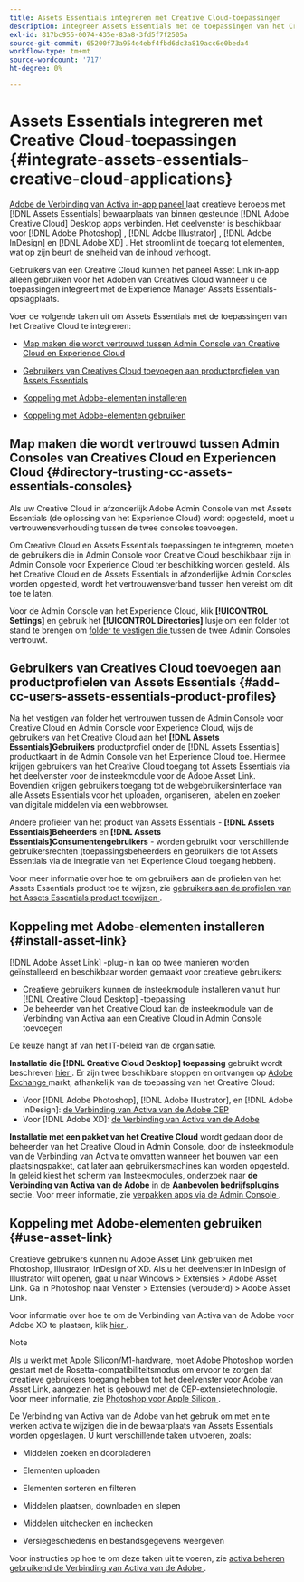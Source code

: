 ```yaml
---
title: Assets Essentials integreren met Creative Cloud-toepassingen
description: Integreer Assets Essentials met de toepassingen van het Creative Cloud zodat u de verbinding van Activa van de Adobe in-app paneel kunt gebruiken om met  [!DNL Assets Essentials]  bewaarplaats van binnen de gesteunde  [!DNL Adobe Creative Cloud]  Desktoptoepassingen te verbinden.
exl-id: 817bc955-0074-435e-83a8-3fd5f7f2505a
source-git-commit: 65200f73a954e4ebf4fbd6dc3a819acc6e0beda4
workflow-type: tm+mt
source-wordcount: '717'
ht-degree: 0%

---
```


# Assets Essentials integreren met Creative Cloud-toepassingen {#integrate-assets-essentials-creative-cloud-applications}

[ Adobe de Verbinding van Activa in-app paneel ](https://www.adobe.com/creativecloud/business/enterprise/adobe-asset-link.html) laat creatieve beroeps met [!DNL Assets Essentials] bewaarplaats van binnen gesteunde [!DNL Adobe Creative Cloud] Desktop apps verbinden. Het deelvenster is beschikbaar voor [!DNL Adobe Photoshop] , [!DNL Adobe Illustrator] , [!DNL Adobe InDesign] en [!DNL Adobe XD] . Het stroomlijnt de toegang tot elementen, wat op zijn beurt de snelheid van de inhoud verhoogt.

Gebruikers van een Creative Cloud kunnen het paneel Asset Link in-app alleen gebruiken voor het Adoben van Creatives Cloud wanneer u de toepassingen integreert met de Experience Manager Assets Essentials-opslagplaats.

Voer de volgende taken uit om Assets Essentials met de toepassingen van het Creative Cloud te integreren:

* [Map maken die wordt vertrouwd tussen Admin Console van Creative Cloud en Experience Cloud](#directory-trusting-cc-assets-essentials-consoles)

* [Gebruikers van Creatives Cloud toevoegen aan productprofielen van Assets Essentials](#add-cc-users-assets-essentials-product-profiles)

* [Koppeling met Adobe-elementen installeren](#install-asset-link)

* [Koppeling met Adobe-elementen gebruiken](#use-asset-link)

## Map maken die wordt vertrouwd tussen Admin Consoles van Creatives Cloud en Experiencen Cloud {#directory-trusting-cc-assets-essentials-consoles}

Als uw Creative Cloud in afzonderlijk Adobe Admin Console van met Assets Essentials (de oplossing van het Experience Cloud) wordt opgesteld, moet u vertrouwensverhouding tussen de twee consoles toevoegen.

Om Creative Cloud en Assets Essentials toepassingen te integreren, moeten de gebruikers die in Admin Console voor Creative Cloud beschikbaar zijn in Admin Console voor Experience Cloud ter beschikking worden gesteld. Als het Creative Cloud en de Assets Essentials in afzonderlijke Admin Consoles worden opgesteld, wordt het vertrouwensverband tussen hen vereist om dit toe te laten.

Voor de Admin Console van het Experience Cloud, klik **[!UICONTROL Settings]** en gebruik het **[!UICONTROL Directories]** lusje om een folder tot stand te brengen om [ folder te vestigen die ](https://helpx.adobe.com/nl/enterprise/using/set-up-identity.html#directory-trusting) tussen de twee Admin Consoles vertrouwt.

## Gebruikers van Creatives Cloud toevoegen aan productprofielen van Assets Essentials {#add-cc-users-assets-essentials-product-profiles}

Na het vestigen van folder het vertrouwen tussen de Admin Console voor Creative Cloud en Admin Console voor Experience Cloud, wijs de gebruikers van het Creative Cloud aan het **[!DNL Assets Essentials]Gebruikers** productprofiel onder de [!DNL Assets Essentials] productkaart in de Admin Console van het Experience Cloud toe. Hiermee krijgen gebruikers van het Creative Cloud toegang tot Assets Essentials via het deelvenster voor de insteekmodule voor de Adobe Asset Link. Bovendien krijgen gebruikers toegang tot de webgebruikersinterface van alle Assets Essentials voor het uploaden, organiseren, labelen en zoeken van digitale middelen via een webbrowser.

Andere profielen van het product van Assets Essentials - **[!DNL Assets Essentials]Beheerders** en **[!DNL Assets Essentials]Consumentengebruikers** - worden gebruikt voor verschillende gebruikersrechten (toepassingsbeheerders en gebruikers die tot Assets Essentials via de integratie van het Experience Cloud toegang hebben).

Voor meer informatie over hoe te om gebruikers aan de profielen van het Assets Essentials product toe te wijzen, zie [ gebruikers aan de profielen van het Assets Essentials product toewijzen ](deploy-administer.md#add-users-to-product-profiles).

## Koppeling met Adobe-elementen installeren {#install-asset-link}

[!DNL Adobe Asset Link] -plug-in kan op twee manieren worden geïnstalleerd en beschikbaar worden gemaakt voor creatieve gebruikers:

* Creatieve gebruikers kunnen de insteekmodule installeren vanuit hun [!DNL Creative Cloud Desktop] -toepassing
* De beheerder van het Creative Cloud kan de insteekmodule van de Verbinding van Activa aan een Creative Cloud in Admin Console toevoegen

De keuze hangt af van het IT-beleid van de organisatie.

**Installatie die [!DNL Creative Cloud Desktop] toepassing** gebruikt wordt beschreven [ hier ](https://helpx.adobe.com/nl/creative-cloud/kb/installingextensionsandaddons.html). Er zijn twee beschikbare stoppen en ontvangen op [ Adobe Exchange ](https://exchange.adobe.com/) markt, afhankelijk van de toepassing van het Creative Cloud:

* Voor [!DNL Adobe Photoshop], [!DNL Adobe Illustrator], en [!DNL Adobe InDesign]: [ de Verbinding van Activa van de Adobe CEP ](https://exchange.adobe.com/creativecloud.details.106875.adobe-asset-link-cep.html)
* Voor [!DNL Adobe XD]: [ de Verbinding van Activa van de Adobe ](https://exchange.adobe.com/creativecloud/plugindetails.html/app/cc/61d229b9)

**Installatie met een pakket van het Creative Cloud** wordt gedaan door de beheerder van het Creative Cloud in Admin Console, door de insteekmodule van de Verbinding van Activa te omvatten wanneer het bouwen van een plaatsingspakket, dat later aan gebruikersmachines kan worden opgesteld. In geleid kiest het scherm van Insteekmodules, onderzoek naar **de Verbinding van Activa van de Adobe** in de **Aanbevolen bedrijfsplugins** sectie. Voor meer informatie, zie [ verpakken apps via de Admin Console ](https://helpx.adobe.com/nl/enterprise/using/package-apps-admin-console.html).

## Koppeling met Adobe-elementen gebruiken {#use-asset-link}

Creatieve gebruikers kunnen nu Adobe Asset Link gebruiken met Photoshop, Illustrator, InDesign of XD. Als u het deelvenster in InDesign of Illustrator wilt openen, gaat u naar Windows > Extensies > Adobe Asset Link. Ga in Photoshop naar Venster > Extensies (verouderd) > Adobe Asset Link.

Voor informatie over hoe te om de Verbinding van Activa van de Adobe voor Adobe XD te plaatsen, klik [ hier ](https://helpx.adobe.com/nl/enterprise/using/adobe-asset-link-for-xd.html).

>[!NOTE]
>
>Als u werkt met Apple Silicon/M1-hardware, moet Adobe Photoshop worden gestart met de Rosetta-compatibiliteitsmodus om ervoor te zorgen dat creatieve gebruikers toegang hebben tot het deelvenster voor Adobe van Asset Link, aangezien het is gebouwd met de CEP-extensietechnologie. Voor meer informatie, zie [ Photoshop voor Apple Silicon ](https://helpx.adobe.com/nl/photoshop/kb/photoshop-for-apple-silicon.html).


De Verbinding van Activa van de Adobe van het gebruik om met en te werken activa te wijzigen die in de bewaarplaats van Assets Essentials worden opgeslagen. U kunt verschillende taken uitvoeren, zoals:

* Middelen zoeken en doorbladeren

* Elementen uploaden

* Elementen sorteren en filteren

* Middelen plaatsen, downloaden en slepen

* Middelen uitchecken en inchecken

* Versiegeschiedenis en bestandsgegevens weergeven

Voor instructies op hoe te om deze taken uit te voeren, zie [ activa beheren gebruikend de Verbinding van Activa van de Adobe ](https://helpx.adobe.com/in/enterprise/using/manage-assets-using-adobe-asset-link.html).

